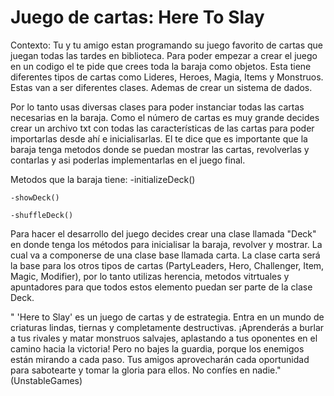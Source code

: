 # Juego de cartas: Here To Slay
Contexto:
Tu y tu amigo estan programando su juego favorito de cartas que juegan todas las tardes en biblioteca. Para poder empezar a crear el juego en un codigo el te pide que crees toda la baraja como objetos. Esta tiene diferentes tipos de cartas como Lideres, Heroes, Magia, Items y Monstruos. Estas van a ser diferentes clases. Ademas de crear un sistema de dados. 

Por lo tanto usas diversas clases para poder instanciar todas las cartas necesarias en la baraja. Como el número de cartas es muy grande decides crear un archivo txt con todas las características de las cartas para poder importarlas desde ahí e inicialisarlas. El te dice que es importante que la baraja tenga metodos donde se puedan mostrar las cartas, revolverlas y contarlas y asi poderlas implementarlas en el juego final. 

  Metodos que la baraja tiene:
    -initializeDeck()
    
    -showDeck()
    
    -shuffleDeck()

Para hacer el desarrollo del juego decides crear una clase llamada "Deck" en donde tenga los métodos para inicialisar la baraja, revolver y mostrar. La cual va a componerse de una clase base llamada carta. La clase carta será la base para los otros tipos de cartas (PartyLeaders, Hero, Challenger, Item, Magic, Modifier), por lo tanto utilizas herencia, metodos vitrtuales y apuntadores para que todos estos elemento puedan ser parte de la clase Deck.


" 'Here to Slay' es un juego de cartas y de estrategia. Entra en un mundo de criaturas lindas, tiernas y completamente destructivas. ¡Aprenderás a burlar a tus rivales y matar monstruos salvajes, aplastando a tus oponentes en el camino hacia la victoria! Pero no bajes la guardia, porque los enemigos están mirando a cada paso. Tus amigos aprovecharán cada oportunidad para sabotearte y tomar la gloria para ellos. No confíes en nadie." (UnstableGames)



